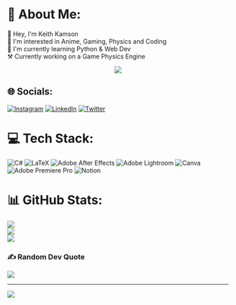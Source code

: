 # 💫 About Me:
👋 Hey, I'm Keith Kamson<br>👀 I'm interested in Anime, Gaming, Physics and Coding<br>🌱 I'm currently learning Python & Web Dev<br> ⚒️ Currently working on a Game Physics Engine

<div align="center"><img src="https://spotify-github-profile.vercel.app/api/view?uid=49r42h242cfvpsu8pxhxmyp9h&cover_image=true&theme=default&show_offline=true&background_color=121212&interchange=true&bar_color=53b14f&bar_color_cover=true" /></div>  


## 🌐 Socials:
[![Instagram](https://img.shields.io/badge/Instagram-%23E4405F.svg?logo=Instagram&logoColor=white)](https://instagram.com/keithkamson) [![LinkedIn](https://img.shields.io/badge/LinkedIn-%230077B5.svg?logo=linkedin&logoColor=white)](https://linkedin.com/in/keithkamson) [![Twitter](https://img.shields.io/badge/Twitter-%231DA1F2.svg?logo=Twitter&logoColor=white)](https://twitter.com/keithkamson) 

# 💻 Tech Stack:
![C#](https://img.shields.io/badge/c%23-%23239120.svg?style=flat&logo=c-sharp&logoColor=white) ![LaTeX](https://img.shields.io/badge/latex-%23008080.svg?style=flat&logo=latex&logoColor=white) ![Adobe After Effects](https://img.shields.io/badge/Adobe%20After%20Effects-9999FF.svg?style=flat&logo=Adobe%20After%20Effects&logoColor=white) ![Adobe Lightroom](https://img.shields.io/badge/Adobe%20Lightroom-31A8FF.svg?style=flat&logo=Adobe%20Lightroom&logoColor=white) ![Canva](https://img.shields.io/badge/Canva-%2300C4CC.svg?style=flat&logo=Canva&logoColor=white) ![Adobe Premiere Pro](https://img.shields.io/badge/Adobe%20Premiere%20Pro-9999FF.svg?style=flat&logo=Adobe%20Premiere%20Pro&logoColor=white) ![Notion](https://img.shields.io/badge/Notion-%23000000.svg?style=flat&logo=notion&logoColor=white)
# 📊 GitHub Stats:
![](https://github-readme-stats.vercel.app/api?username=keithkamson&theme=dark&hide_border=false&include_all_commits=false&count_private=false)<br/>
![](https://github-readme-streak-stats.herokuapp.com/?user=keithkamson&theme=dark&hide_border=false)<br/>
![](https://github-readme-stats.vercel.app/api/top-langs/?username=keithkamson&theme=dark&hide_border=false&include_all_commits=false&count_private=false&layout=compact)

### ✍️ Random Dev Quote
![](https://quotes-github-readme.vercel.app/api?type=horizontal&theme=radical)

---
[![](https://visitcount.itsvg.in/api?id=keithkamson&icon=0&color=3)](https://visitcount.itsvg.in)

<!-- Proudly created with GPRM ( https://gprm.itsvg.in ) -->
